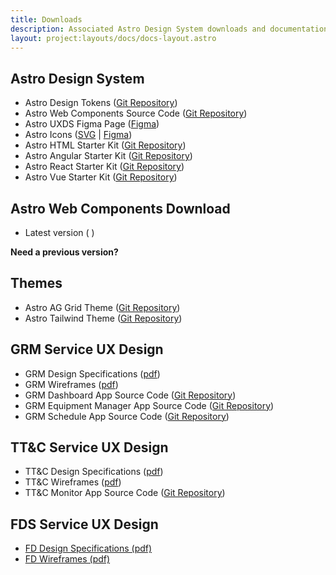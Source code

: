 ```yaml
---
title: Downloads
description: Associated Astro Design System downloads and documentation.
layout: project:layouts/docs/docs-layout.astro
---
```


## Astro Design System

- Astro Design Tokens ([Git Repository](https://github.com/RocketCommunicationsInc/astro-design-tokens))
- Astro Web Components Source Code ([Git Repository](https://github.com/RocketCommunicationsInc/astro))
- Astro UXDS Figma Page ([Figma](https://www.figma.com/@astrouxds))
- Astro Icons ([SVG](https://github.com/RocketCommunicationsInc/astro/tree/main/packages/web-components/src/icons) | [Figma](https://www.figma.com/community/file/1022883566772542677))
- Astro HTML Starter Kit ([Git Repository](https://github.com/RocketCommunicationsInc/astro-starter-kits/tree/main/html))
- Astro Angular Starter Kit ([Git Repository](https://github.com/RocketCommunicationsInc/astro-starter-kits/tree/main/angular))
- Astro React Starter Kit ([Git Repository](https://github.com/RocketCommunicationsInc/astro-starter-kits/tree/main/react))
- Astro Vue Starter Kit ([Git Repository](https://github.com/RocketCommunicationsInc/astro-starter-kits/tree/main/vue))

## Astro Web Components Download

- Latest version ( <a id="latest-download" hidden download> Download </a> )

**Need a previous version?**

<div id="previousVersions" hidden>
  <select id="allVersions">
  </select>
  <a id="downloadButton">Download</a>
</div>

## Themes

- Astro AG Grid Theme ([Git Repository](https://github.com/RocketCommunicationsInc/ag-grid-theme))
- Astro Tailwind Theme ([Git Repository](https://github.com/RocketCommunicationsInc/astro-tailwind))

## GRM Service UX Design

- GRM Design Specifications ([pdf](/pdf/grm-specifications.pdf))
- GRM Wireframes ([pdf](/pdf/grm-wireframes.pdf))
- GRM Dashboard App Source Code ([Git Repository](https://github.com/RocketCommunicationsInc/grm-dashboard-react))
- GRM Equipment Manager App Source Code ([Git Repository](https://github.com/RocketCommunicationsInc/grm-equipment-react))
- GRM Schedule App Source Code ([Git Repository](https://github.com/RocketCommunicationsInc/grm-schedule-react))

## TT&C Service UX Design

- TT&C Design Specifications ([pdf](/pdf/ttc-specifications.pdf))
- TT&C Wireframes ([pdf](/pdf/ttc-wireframes.pdf))
- TT&C Monitor App Source Code ([Git Repository](https://github.com/RocketCommunicationsInc/ttc-monitor-react))

## FDS Service UX Design

- [FD Design Specifications (pdf)](/pdf/fds-specifications.pdf)
- [FD Wireframes (pdf)](/pdf/fds-wireframes.pdf)
